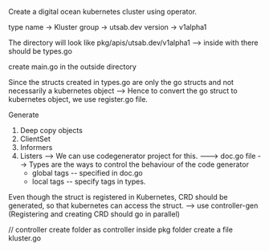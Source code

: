 Create a digital ocean kubernetes cluster using operator.

type name -> Kluster
group -> utsab.dev
version -> v1alpha1

The directory will look like
pkg/apis/utsab.dev/v1alpha1 --> inside with there should be types.go

create main.go in the outside directory

Since the structs created in types.go are only the go structs
and not necessarily a kubernetes object
--> Hence to convert the go struct to kubernetes object,
    we use register.go file.

Generate
1. Deep copy objects
2. ClientSet
3. Informers
4. Listers
--> We can use codegenerator project for this.
---> doc.go file
--> Types are the ways to control the behaviour of the code generator
    - global tags -- specified in doc.go
    - local tags -- specify tags in types.

Even though the struct is registered in Kubernetes,
CRD should be generated, so that kubernetes can access the struct.
--> use controller-gen
(Registering and creating CRD should go in parallel)


// controller
create folder as controller inside pkg folder
create a file kluster.go

